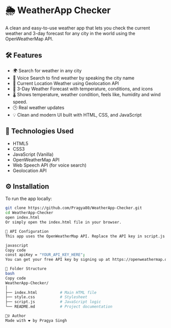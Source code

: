 # 🌦️ WeatherApp Checker

A clean and easy-to-use weather app that lets you check the current weather and 3-day forecast for any city in the world using the OpenWeatherMap API.

## 🛠️ Features

- 🌍 Search for weather in any city
- 🎤 Voice Search to find weather by speaking the city name
- 📍 Current Location Weather using Geolocation API
- 📅 3-Day Weather Forecast with temperature, conditions, and icons
- 🌡️ Shows temperature, weather condition, feels like, humidity and wind speed.
- 🕒 Real weather updates
- 💡 Clean and modern UI built with HTML, CSS, and JavaScript

## 🚀 Technologies Used

- HTML5
- CSS3
- JavaScript (Vanilla)
- OpenWeatherMap API
- Web Speech API (for voice search)
- Geolocation API

## ⚙️ Installation

To run the app locally:

```bash
git clone https://github.com/Pragya80/WeatherApp-Checker.git
cd WeatherApp-Checker
open index.html
Or simply open the index.html file in your browser.

🔑 API Configuration
This app uses the OpenWeatherMap API. Replace the API key in script.js with your own:

javascript
Copy code
const apiKey = "YOUR_API_KEY_HERE";
You can get your free API key by signing up at https://openweathermap.org/api

📁 Folder Structure
bash
Copy code
WeatherApp-Checker/
│
├── index.html          # Main HTML file
├── style.css           # Stylesheet
├── script.js           # JavaScript logic
└── README.md           # Project documentation

🙋‍♀️ Author
Made with ❤️ by Pragya Singh
